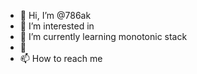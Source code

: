 - 👋 Hi, I’m @786ak
- 👀 I’m interested in 
- 🌱 I’m currently learning monotonic stack
- 💞️ 
- 📫 How to reach me 

<!---
786ak/786ak is a ✨ special ✨ repository because its `README.md` (this file) appears on your GitHub profile.
You can click the Preview link to take a look at your changes.
--->
